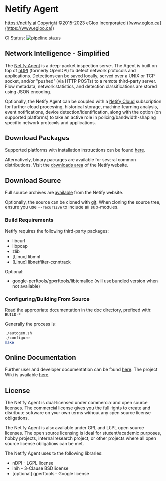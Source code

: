 # Netify Agent
https://netify.ai
Copyright ©2015-2023 eGloo Incorporated ([www.egloo.ca](https://www.egloo.ca))

CI Status: [![pipeline status](https://gitlab.com/netify.ai/public/netify-agent/badges/master/pipeline.svg)](https://gitlab.com/netify.ai/public/netify-agent/-/commits/master)

## Network Intelligence - Simplified
The [Netify Agent](https://www.netify.ai/) is a deep-packet inspection server.  The Agent is built on top of [nDPI](http://www.ntop.org/products/deep-packet-inspection/ndpi/) (formerly OpenDPI) to detect network protocols and applications.  Detections can be saved locally, served over a UNIX or TCP socket, and/or "pushed" (via HTTP POSTs) to a remote third-party server.  Flow metadata, network statistics, and detection classifications are stored using JSON encoding.

Optionally, the Netify Agent can be coupled with a [Netify Cloud](https://www.netify.ai/) subscription for further cloud processing, historical storage, machine-learning analysis, event notifications, device detection/identification, along with the option (on supported platforms) to take an active role in policing/bandwidth-shaping specific network protocols and applications.

## Download Packages
Supported platforms with installation instructions can be found [here](https://www.netify.ai/get-netify).

Alternatively, binary packages are available for several common distributions.  Visit the [downloads area](https://download.netify.ai/) of the Netify website.

## Download Source

Full source archives are [available](https://download.netify.ai/source/) from the Netify website.

Optionally, the source can be cloned with [git](https://gitlab.com/netify.ai/public/netify-agent.git).  When cloning the source tree, ensure you use `--recursive` to include all sub-modules.

### Build Requirements
Netify requires the following third-party packages:
- libcurl
- libpcap
- zlib
- [Linux] libmnl
- [Linux] libnetfilter-conntrack

Optional:
- google-perftools/gperftools/libtcmalloc (will use bundled version when not available)

### Configuring/Building From Source
Read the appropriate documentation in the doc directory, prefixed with: `BUILD-*`

Generally the process is:
```sh
./autogen.sh
./configure
make
```

## Online Documentation
Further user and developer documentation can be found [here](https://www.netify.ai/resources).  The project Wiki is available [here](https://gitlab.com/netify.ai/public/netify-agent/-/wikis/home).

## License
The Netify Agent is dual-licensed under commercial and open source licenses. The commercial license gives you the full rights to create and distribute software on your own terms without any open source license obligations.

The Netify Agent is also available under GPL and LGPL open source licenses.  The open source licensing is ideal for student/academic purposes, hobby projects, internal research project, or other projects where all open source license obligations can be met.

The Netify Agent uses to the following libraries:
- nDPI - LGPL license
- inih -  3-Clause BSD license
- [optional] gperftools - Google license
